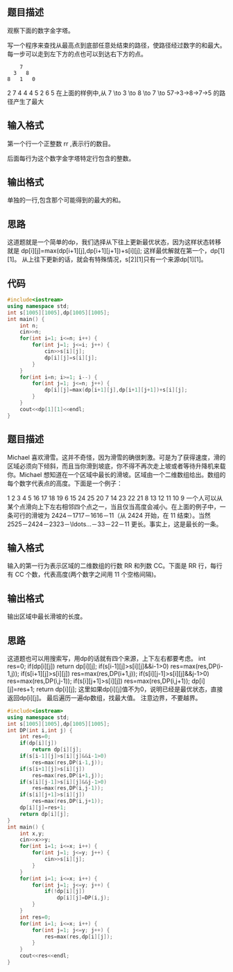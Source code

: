 
## 题目描述

观察下面的数字金字塔。

写一个程序来查找从最高点到底部任意处结束的路径，使路径经过数字的和最大。每一步可以走到左下方的点也可以到达右下方的点。

        7 
      3   8 
    8   1   0 
  2   7   4   4 
4   5   2   6   5 
在上面的样例中,从 7 \to 3 \to 8 \to 7 \to 57→3→8→7→5 的路径产生了最大

## 输入格式
第一个行一个正整数 rr ,表示行的数目。

后面每行为这个数字金字塔特定行包含的整数。

## 输出格式
单独的一行,包含那个可能得到的最大的和。

## 思路

这道题就是一个简单的dp，我们选择从下往上更新最优状态，因为这样状态转移就是
 dp[i][j]=max(dp[i+1][j],dp[i+1][j+1])+s[i][j];
这样最优解就在第一个，dp[1][1]。
从上往下更新的话，就会有特殊情况，s[2][1]只有一个来源dp[1][1]。

## 代码
```cpp
#include<iostream>
using namespace std;
int s[1005][1005],dp[1005][1005];
int main() {
    int n;
    cin>>n;
    for(int i=1; i<=n; i++) {
        for(int j=1; j<=i; j++) {
            cin>>s[i][j];
            dp[i][j]=s[i][j];
        }
    }
    for(int i=n; i>=1; i--) {
        for(int j=1; j<=n; j++) {
            dp[i][j]=max(dp[i+1][j],dp[i+1][j+1])+s[i][j];
        }
    }
    cout<<dp[1][1]<<endl;
}
```


## 题目描述
Michael 喜欢滑雪。这并不奇怪，因为滑雪的确很刺激。可是为了获得速度，滑的区域必须向下倾斜，而且当你滑到坡底，你不得不再次走上坡或者等待升降机来载你。Michael 想知道在一个区域中最长的滑坡。区域由一个二维数组给出。数组的每个数字代表点的高度。下面是一个例子：

1   2   3   4   5
16  17  18  19  6
15  24  25  20  7
14  23  22  21  8
13  12  11  10  9
一个人可以从某个点滑向上下左右相邻四个点之一，当且仅当高度会减小。在上面的例子中，一条可行的滑坡为 2424－1717－1616－11（从 2424 开始，在 11 结束）。当然 2525－2424－2323－\ldots…－33－22－11 更长。事实上，这是最长的一条。

## 输入格式
输入的第一行为表示区域的二维数组的行数 RR 和列数 CC。下面是 RR 行，每行有 CC 个数，代表高度(两个数字之间用 11 个空格间隔)。

## 输出格式
输出区域中最长滑坡的长度。

## 思路

这道题也可以用搜索写，用dp的话就有四个来源，上下左右都要考虑。
int res=0;
    if(dp[i][j])
        return dp[i][j];
    if(s[i-1][j]>s[i][j]&&i-1>0)
        res=max(res,DP(i-1,j));
    if(s[i+1][j]>s[i][j])
        res=max(res,DP(i+1,j));
    if(s[i][j-1]>s[i][j]&&j-1>0)
        res=max(res,DP(i,j-1));
    if(s[i][j+1]>s[i][j])
        res=max(res,DP(i,j+1));
    dp[i][j]=res+1;
return dp[i][j];
这里如果dp[i][j]值不为0，说明已经是最优状态，直接返回dp[i][j]。
最后遍历一遍dp数组，找最大值。
注意边界，不要越界。


```cpp
#include<iostream>
using namespace std;
int s[1005][1005],dp[1005][1005];
int DP(int i,int j) {
    int res=0;
    if(dp[i][j])
        return dp[i][j];
    if(s[i-1][j]>s[i][j]&&i-1>0)
        res=max(res,DP(i-1,j));
    if(s[i+1][j]>s[i][j])
        res=max(res,DP(i+1,j));
    if(s[i][j-1]>s[i][j]&&j-1>0)
        res=max(res,DP(i,j-1));
    if(s[i][j+1]>s[i][j])
        res=max(res,DP(i,j+1));
    dp[i][j]=res+1;
    return dp[i][j];
}
int main() {
    int x,y;
    cin>>x>>y;
    for(int i=1; i<=x; i++) {
        for(int j=1; j<=y; j++) {
            cin>>s[i][j];
        }
    }
    for(int i=1; i<=x; i++) {
        for(int j=1; j<=y; j++) {
            if(!dp[i][j])
                dp[i][j]=DP(i,j);
        }
    }
    int res=0;
    for(int i=1; i<=x; i++) {
        for(int j=1; j<=y; j++) {
            res=max(res,dp[i][j]);
        }
    }
    cout<<res<<endl;
}
```

